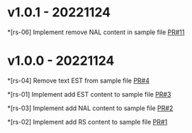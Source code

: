 # v1.0.1 - 20221124

*[rs-06] Implement remove NAL content in sample file
[PR#11](https://github.com/rs-thuannd/rebase-flow-v4/pull/11)

# v1.0.0 - 20221124

*[rs-04] Remove text EST from sample file
[PR#4](https://github.com/rs-thuannd/rebase-flow-v5/pull/5)

*[rs-01] Implement add EST content to sample file
[PR#3](https://github.com/rs-thuannd/rebase-flow-v5/pull/3)

*[rs-03] Implement add NAL content to sample file
[PR#2](https://github.com/rs-thuannd/rebase-flow-v5/pull/2)

*[rs-02] Implement add RS content to sample file
[PR#1](https://github.com/rs-thuannd/rebase-flow-v5/pull/1)